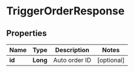 
# TriggerOrderResponse

## Properties

Name | Type | Description | Notes
------------ | ------------- | ------------- | -------------
**id** | **Long** | Auto order ID |  [optional]

